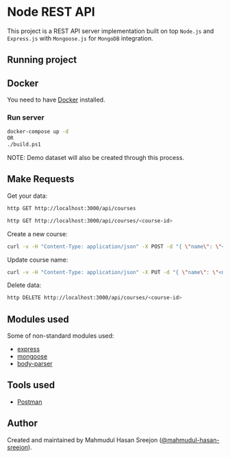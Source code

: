 # Node REST API

This project is a REST API server implementation built on top `Node.js` and `Express.js` with `Mongoose.js` for `MongoDB` integration.

## Running project

## Docker

You need to have [Docker](https://www.docker.com/community-edition) installed.

### Run server

```sh
docker-compose up -d
OR
./build.ps1
```
NOTE: Demo dataset will also be created through this process.

## Make Requests

Get your data:

```sh
http GET http://localhost:3000/api/courses

http GET http://localhost:3000/api/courses/<course-id>
```

Create a new course:

```sh
curl -v -H "Content-Type: application/json" -X POST -d "{ \"name\": \"<course-name>\" }" http://localhost:3000/api/courses
```

Update course name:

```sh
curl -v -H "Content-Type: application/json" -X PUT -d "{ \"name\": \"<new-course-name>\" }" http://localhost:3000/api/courses/<course-id>
```

Delete data:

```sh
http DELETE http://localhost:3000/api/courses/<course-id>
```

## Modules used

Some of non-standard modules used:

* [express](https://www.npmjs.com/package/express)
* [mongoose](https://www.npmjs.com/package/mongoose)
* [body-parser](https://www.npmjs.com/package/body-parser)

## Tools used

* [Postman](https://www.getpostman.com/)

## Author

Created and maintained by Mahmudul Hasan Sreejon ([@mahmudul-hasan-sreejon](https://www.mahmudul-hasan-sreejon.com/)).
